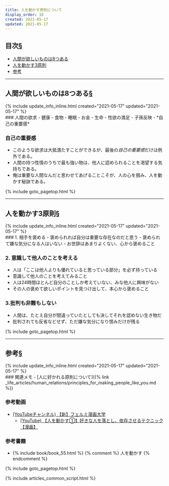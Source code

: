 ```yaml
---
title: 人を動かす原則について
display_order: 10
created: 2021-05-17
updated: 2021-05-17
---
```


## <a name="index">目次</a><a class="heading-anchor-permalink" href="#目次">§</a>

<ul id="index_ul">
<li><a href="#there-are-eight-things-that-people-want">人間が欲しいものは8つある</a></li>
<li><a href="#three-principles-that-move-people">人を動かす3原則</a></li>
<li><a href="#reference">参考</a></li>
</ul>

* * *
## <a name="there-are-eight-things-that-people-want">人間が欲しいものは8つある</a><a class="heading-anchor-permalink" href="#there-are-eight-things-that-people-want">§</a>
<div class="chapter-updated">{% include update_info_inline.html created="2021-05-17" updated="2021-05-17" %}</div>
### 人間の欲求
- 健康
- 食物
- 睡眠
- お金
- 生命
- 性欲の満足
- 子孫反映
- *自己の重要感*

### 自己の重要感
- このような欲求は大抵満たすことができるが、最後の*自己の重要感*だけは例外である。
- 人間の持つ性情のうちで最も強い物は、他人に認められることを渇望する気持ちである。
- 俺は重要な人間なんだと思わせてあげることこそが、人の心を掴み、人を動かす秘訣である。

{% include goto_pagetop.html %}

* * *
## <a name="three-principles-that-move-people">人を動かす3原則</a><a class="heading-anchor-permalink" href="#three-principles-that-move-people">§</a>
<div class="chapter-updated">{% include update_info_inline.html created="2021-05-17" updated="2021-05-17" %}</div>
### 1. 相手を褒める
- 褒められれば自分は重要な存在なのだと思う
- 褒められて嫌な気分になる人はいない
- お世辞はあまりよくない、心から褒めること

### 2. 意識して他人のことを考える
- 人は「ここは他人よりも優れていると思っている部分」を必ず持っている
- 意識して他人のことを考えてみること
- 人は24時間ほとんど自分のことしか考えていない、みな他人に興味がない
- その人の褒めて欲しいポイントを見つけ出して、本心から褒めること

### 3.批判も非難もしない
- 人間は、たとえ自分が間違っていたとしても決してそれを認めない生き物だ
- 批判されても反省などせず、ただ嫌な気分になり恨みだけが残る

{% include goto_pagetop.html %}

* * *
## <a name="reference">参考</a><a class="heading-anchor-permalink" href="#reference">§</a>
<div class="chapter-updated">{% include update_info_inline.html created="2021-05-17" updated="2021-05-17" %}</div>
### 関連メモ
- [人に好かれる原則について]({% link _life_articles/human_relations/principles_for_making_people_like_you.md %})

### 参考動画
- [(YouTubeチャンネル) 【新】フェルミ漫画大学](https://www.youtube.com/channel/UC9V4eJBNx_hOieGG51NZ6nA)
  - [(YouTube) 【人を動かす①】好きな人を落とし、依存させるテクニック【漫画】](https://www.youtube.com/watch?v=8a4urd5MPeI)

### 参考書籍
- {% include book/book_55.html %} {% comment %} 人を動かす {% endcomment %}

{% include goto_pagetop.html %}

{% include articles_common_script.html %}
